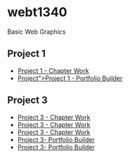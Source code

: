 # webt1340
Basic Web Graphics
<h2>Project 1</h2>
<ul>
<li><a href="index.html/Project/tournamenticons.ai">Project 1 - Chapter Work</a></li>
<li><a href="index.html/Project/icons1.ai">Project">Project 1 - Portfolio Builder</a></li>
</ul>

<h2>Project 3</h2>
<ul>
<li><a href="index.html/Project/zooicons.ai">Project 3 - Chapter Work</a></li>
<li><a href="index.html/Project/cincinnatiZoo.ai">Project 3 - Chapter Work</a></li>
<li><a href="index.html/Project/invitation.ai">Project 3 - Chapter Work</a></li>
<li><a href="index.html/Project/cafe-logo.ai">Project 3- Portfolio Builder</a></li>
<li><a href="index.html/Project/stationary.ai">Project 3- Portfolio Builder</a></li>

</ul>

